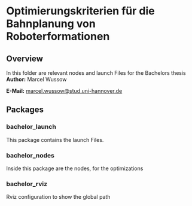 # Optimierungskriterien für die Bahnplanung von Roboterformationen
## Overview

In this folder are relevant nodes and launch Files for the Bachelors thesis
**Author:** Marcel Wussow

**E-Mail:** marcel.wussow@stud.uni-hannover.de

## Packages
### bachelor_launch
This package contains the launch Files.

### bachelor_nodes
Inside this package are the nodes, for the optimizations

### bachelor_rviz
Rviz configuration to show the global path
